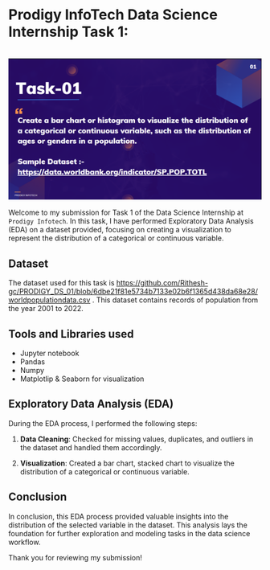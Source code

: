 # Prodigy InfoTech Data Science Internship Task 1:
<br>
<img src="https://github.com/Rithesh-gc/PRODIGY_DS_01/blob/e7d0574e755107fe9991d5c39c958e7edf3d91d8/ds1.png"  >


Welcome to my submission for Task 1 of the Data Science Internship at `Prodigy Infotech`. In this task, I have performed Exploratory Data Analysis (EDA) on a dataset provided, focusing on creating a visualization to represent the distribution of a categorical or continuous variable.

## Dataset

The dataset used for this task is https://github.com/Rithesh-gc/PRODIGY_DS_01/blob/6dbe21f81e5734b7133e02b6f1365d438da68e28/worldpopulationdata.csv . This dataset contains records of population from the year 2001 to 2022. 

## Tools and Libraries used
- Jupyter notebook
- Pandas
- Numpy
- Matplotlip & Seaborn for visualization



## Exploratory Data Analysis (EDA)

During the EDA process, I performed the following steps:

1. **Data Cleaning**: Checked for missing values, duplicates, and outliers in the dataset and handled them accordingly.

2. **Visualization**: Created a bar chart, stacked chart to visualize the distribution of a categorical or continuous variable. 



## Conclusion

In conclusion, this EDA process provided valuable insights into the distribution of the selected variable in the dataset. This analysis lays the foundation for further exploration and modeling tasks in the data science workflow.

Thank you for reviewing my submission!


